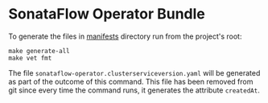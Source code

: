 # SonataFlow Operator Bundle

To generate the files in [manifests](manifests) directory run from the project's root:

```shell
make generate-all
make vet fmt
```

The file `sonataflow-operator.clusterserviceversion.yaml` will be generated as part of the outcome of this command.
This file has been removed from git since every time the command runs, it generates the attribute `createdAt`.
